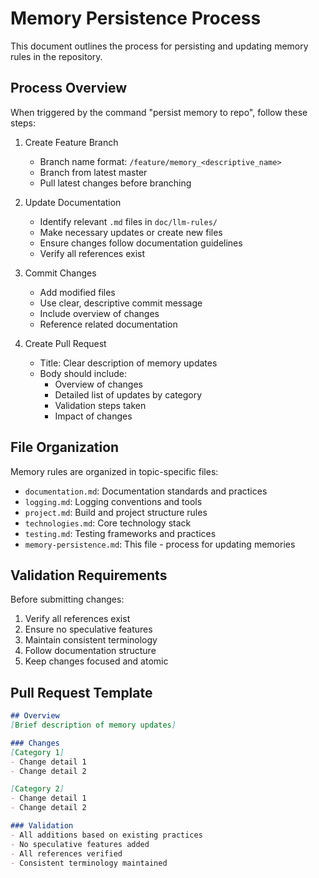 # Memory Persistence Process

This document outlines the process for persisting and updating memory rules in the repository.

## Process Overview

When triggered by the command "persist memory to repo", follow these steps:

1. Create Feature Branch
   - Branch name format: `/feature/memory_<descriptive_name>`
   - Branch from latest master
   - Pull latest changes before branching

2. Update Documentation
   - Identify relevant `.md` files in `doc/llm-rules/`
   - Make necessary updates or create new files
   - Ensure changes follow documentation guidelines
   - Verify all references exist

3. Commit Changes
   - Add modified files
   - Use clear, descriptive commit message
   - Include overview of changes
   - Reference related documentation

4. Create Pull Request
   - Title: Clear description of memory updates
   - Body should include:
     * Overview of changes
     * Detailed list of updates by category
     * Validation steps taken
     * Impact of changes

## File Organization

Memory rules are organized in topic-specific files:
- `documentation.md`: Documentation standards and practices
- `logging.md`: Logging conventions and tools
- `project.md`: Build and project structure rules
- `technologies.md`: Core technology stack
- `testing.md`: Testing frameworks and practices
- `memory-persistence.md`: This file - process for updating memories

## Validation Requirements

Before submitting changes:
1. Verify all references exist
2. Ensure no speculative features
3. Maintain consistent terminology
4. Follow documentation structure
5. Keep changes focused and atomic

## Pull Request Template

```markdown
## Overview
[Brief description of memory updates]

### Changes
[Category 1]
- Change detail 1
- Change detail 2

[Category 2]
- Change detail 1
- Change detail 2

### Validation
- All additions based on existing practices
- No speculative features added
- All references verified
- Consistent terminology maintained
```
